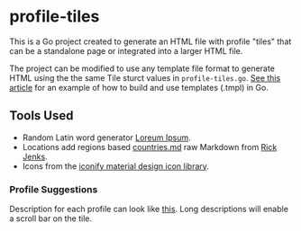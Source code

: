 # profile-tiles

This is a Go project created to generate an HTML file with profile "tiles" that can be a standalone page or integrated into a larger HTML file.

The project can be modified to use any template file format to generate HTML using the the same Tile sturct values in `profile-tiles.go`. [See this article](https://www.digitalocean.com/community/tutorials/how-to-use-templates-in-go) for an example of how to build and use templates (.tmpl) in Go.

## Tools Used

 - Random Latin word generator [Loreum Ipsum](https://www.lipsum.com/).
 - Locations add regions based [countries.md](https://gist.githubusercontent.com/richjenks/15b75f1960bc3321e295/raw/e9b473faed0c7512d6720d71d485b662cd743d25/countries.md) raw Markdown from [Rick Jenks](https://gist.github.com/richjenks/15b75f1960bc3321e295).
 - Icons from the [iconify material design icon library](https://icon-sets.iconify.design/mdi/).

### Profile Suggestions

Description for each profile can look like [this](https://sg.indeed.com/career-advice/interviewing/describe-yourself-in-one-sentence). Long descriptions will enable a scroll bar on the tile.
